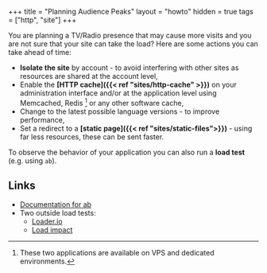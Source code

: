 +++
title = "Planning Audience Peaks"
layout = "howto"
hidden = true
tags = ["http", "site"]
+++

You are planning a TV/Radio presence that may cause more visits and you are not sure that your site can take the load? Here are some actions you can take ahead of time:

- **Isolate the site** by account - to avoid interfering with other sites as resources are shared at the account level,
- Enable the **[HTTP cache]({{< ref "sites/http-cache" >}})** on your administration interface and/or at the application level using Memcached, Redis [^1] or any other software cache,
- Change to the latest possible language versions - to improve performance,
- Set a redirect to a **[static page]({{< ref "sites/static-files">}})** - using far less resources, these can be sent faster.

To observe the behavior of your application you can also run a **load test** (e.g. using `ab`).

## Links

- [Documentation for ab](https://httpd.apache.org/docs/2.4/programs/ab.html)
- Two outside load tests:
    - [Loader.io](https://loader.io/)
    - [Load impact](https://loadimpact.com/)
  

[^1]: These two applications are available on VPS and dedicated
environments.
